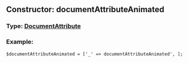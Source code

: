 ## Constructor: documentAttributeAnimated  




### Type: [DocumentAttribute](../types/DocumentAttribute.md)


### Example:

```
$documentAttributeAnimated = ['_' => documentAttributeAnimated', ];
```